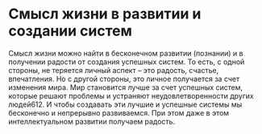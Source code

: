 # Смысл жизни в развитии и создании систем

Смысл жизни можно найти в бесконечном развитии (познании) и в получении радости от создания успешных систем. То есть, с одной стороны, не теряется личный аспект – это радость, счастье, впечатления. Но с другой стороны, это личное получается за счет изменения мира. Мир становится лучше за счет успешных систем, которые решают проблемы и устраняют неудовлетворенности других людей612. И чтобы создавать эти лучшие и успешные системы мы бесконечно и непрерывно развиваемся. При этом даже в этом интеллектуальном развитии получаем радость.
